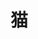 # 猫

<image-slider :srcData="[
	'http://pq3mt9wke.bkt.clouddn.com/blog/else/miaoWechatIMG211526366051_.pic.jpg',
	'http://pq3mt9wke.bkt.clouddn.com/blog/else/miaoWechatIMG221526366051_.pic.jpg',
	'http://pq3mt9wke.bkt.clouddn.com/blog/else/miaoWechatIMG201526366051_.pic.jpg',
	'http://pq3mt9wke.bkt.clouddn.com/blog/else/miaoWechatIMG231526366731_.pic.jpg',
	'http://pq3mt9wke.bkt.clouddn.com/blog/else/miaoWechatIMG271526366732_.pic.jpg',
	'http://pq3mt9wke.bkt.clouddn.com/blog/else/miaoWechatIMG261526366732_.pic.jpg',
	'http://pq3mt9wke.bkt.clouddn.com/blog/else/miaoWechatIMG251526366732_.pic.jpg',
	'http://pq3mt9wke.bkt.clouddn.com/blog/else/miaoWechatIMG241526366731_.pic.jpg'
]"></image-slider>